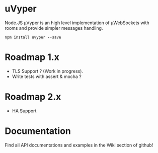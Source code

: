 # uVyper
Node.JS µVyper is an high level implementation of µWebSockets with rooms and provide simpler messages handling.

```
npm install uvyper --save
```

# Roadmap 1.x

- TLS Support ? (Work in progress).
- Write tests with assert & mocha ?

# Roadmap 2.x 

- HA Support 

# Documentation

Find all API documentations and examples in the Wiki section of github!